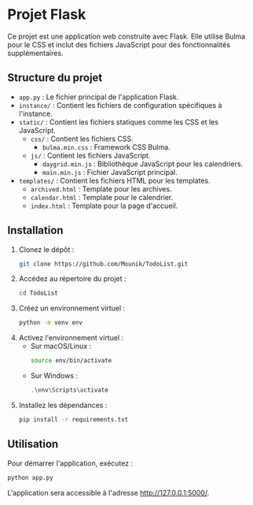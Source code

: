 # Projet Flask

Ce projet est une application web construite avec Flask. Elle utilise Bulma pour le CSS et inclut des fichiers JavaScript pour des fonctionnalités supplémentaires.

## Structure du projet

- `app.py` : Le fichier principal de l'application Flask.
- `instance/` : Contient les fichiers de configuration spécifiques à l'instance.
- `static/` : Contient les fichiers statiques comme les CSS et les JavaScript.
  - `css/` : Contient les fichiers CSS.
    - `bulma.min.css` : Framework CSS Bulma.
  - `js/` : Contient les fichiers JavaScript.
    - `daygrid.min.js` : Bibliothèque JavaScript pour les calendriers.
    - `main.min.js` : Fichier JavaScript principal.
- `templates/` : Contient les fichiers HTML pour les templates.
  - `archived.html` : Template pour les archives.
  - `calendar.html` : Template pour le calendrier.
  - `index.html` : Template pour la page d'accueil.

## Installation

1. Clonez le dépôt :
    ```sh
    git clone https://github.com/Mounik/TodoList.git
    ```
2. Accédez au répertoire du projet :
    ```sh
    cd TodoList
    ```
3. Créez un environnement virtuel :
    ```sh
    python -m venv env
    ```
4. Activez l'environnement virtuel :
    - Sur macOS/Linux :
        ```sh
        source env/bin/activate
        ```
    - Sur Windows :
        ```sh
        .\env\Scripts\activate
        ```
5. Installez les dépendances :
    ```sh
    pip install -r requirements.txt
    ```

## Utilisation

Pour démarrer l'application, exécutez :
```sh
python app.py
```

L'application sera accessible à l'adresse http://127.0.0.1:5000/.